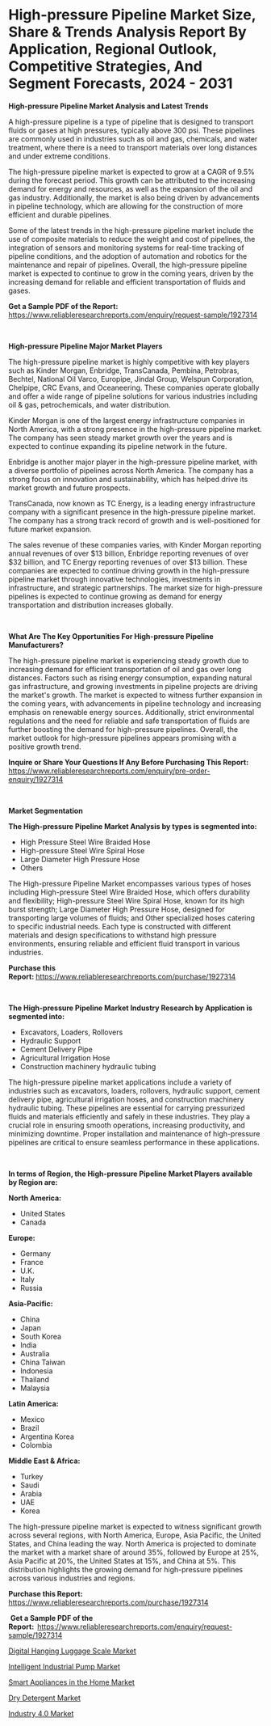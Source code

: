 <p><h1>High-pressure Pipeline Market Size, Share & Trends Analysis Report By Application, Regional Outlook, Competitive Strategies, And Segment Forecasts, 2024 - 2031</h1></p><p><strong>High-pressure Pipeline Market Analysis and Latest Trends</strong></p>
<p><p>A high-pressure pipeline is a type of pipeline that is designed to transport fluids or gases at high pressures, typically above 300 psi. These pipelines are commonly used in industries such as oil and gas, chemicals, and water treatment, where there is a need to transport materials over long distances and under extreme conditions.</p><p>The high-pressure pipeline market is expected to grow at a CAGR of 9.5% during the forecast period. This growth can be attributed to the increasing demand for energy and resources, as well as the expansion of the oil and gas industry. Additionally, the market is also being driven by advancements in pipeline technology, which are allowing for the construction of more efficient and durable pipelines.</p><p>Some of the latest trends in the high-pressure pipeline market include the use of composite materials to reduce the weight and cost of pipelines, the integration of sensors and monitoring systems for real-time tracking of pipeline conditions, and the adoption of automation and robotics for the maintenance and repair of pipelines. Overall, the high-pressure pipeline market is expected to continue to grow in the coming years, driven by the increasing demand for reliable and efficient transportation of fluids and gases.</p></p>
<p><strong>Get a Sample PDF of the Report:&nbsp;</strong> <a href="https://www.reliableresearchreports.com/enquiry/request-sample/1927314">https://www.reliableresearchreports.com/enquiry/request-sample/1927314</a></p>
<p>&nbsp;</p>
<p><strong>High-pressure Pipeline Major Market Players</strong></p>
<p><p>The high-pressure pipeline market is highly competitive with key players such as Kinder Morgan, Enbridge, TransCanada, Pembina, Petrobras, Bechtel, National Oil Varco, Europipe, Jindal Group, Welspun Corporation, Chelpipe, CRC Evans, and Oceaneering. These companies operate globally and offer a wide range of pipeline solutions for various industries including oil & gas, petrochemicals, and water distribution.</p><p>Kinder Morgan is one of the largest energy infrastructure companies in North America, with a strong presence in the high-pressure pipeline market. The company has seen steady market growth over the years and is expected to continue expanding its pipeline network in the future.</p><p>Enbridge is another major player in the high-pressure pipeline market, with a diverse portfolio of pipelines across North America. The company has a strong focus on innovation and sustainability, which has helped drive its market growth and future prospects.</p><p>TransCanada, now known as TC Energy, is a leading energy infrastructure company with a significant presence in the high-pressure pipeline market. The company has a strong track record of growth and is well-positioned for future market expansion.</p><p>The sales revenue of these companies varies, with Kinder Morgan reporting annual revenues of over $13 billion, Enbridge reporting revenues of over $32 billion, and TC Energy reporting revenues of over $13 billion. These companies are expected to continue driving growth in the high-pressure pipeline market through innovative technologies, investments in infrastructure, and strategic partnerships. The market size for high-pressure pipelines is expected to continue growing as demand for energy transportation and distribution increases globally.</p></p>
<p>&nbsp;</p>
<p><strong>What Are The Key Opportunities For High-pressure Pipeline Manufacturers?</strong></p>
<p><p>The high-pressure pipeline market is experiencing steady growth due to increasing demand for efficient transportation of oil and gas over long distances. Factors such as rising energy consumption, expanding natural gas infrastructure, and growing investments in pipeline projects are driving the market's growth. The market is expected to witness further expansion in the coming years, with advancements in pipeline technology and increasing emphasis on renewable energy sources. Additionally, strict environmental regulations and the need for reliable and safe transportation of fluids are further boosting the demand for high-pressure pipelines. Overall, the market outlook for high-pressure pipelines appears promising with a positive growth trend.</p></p>
<p><strong>Inquire or Share Your Questions If Any Before Purchasing This Report:</strong> <a href="https://www.reliableresearchreports.com/enquiry/pre-order-enquiry/1927314">https://www.reliableresearchreports.com/enquiry/pre-order-enquiry/1927314</a></p>
<p>&nbsp;</p>
<p><strong>Market Segmentation</strong></p>
<p><strong>The High-pressure Pipeline Market Analysis by types is segmented into:</strong></p>
<p><ul><li>High Pressure Steel Wire Braided Hose</li><li>High-pressure Steel Wire Spiral Hose</li><li>Large Diameter High Pressure Hose</li><li>Others</li></ul></p>
<p><p>The High-pressure Pipeline Market encompasses various types of hoses including High-pressure Steel Wire Braided Hose, which offers durability and flexibility; High-pressure Steel Wire Spiral Hose, known for its high burst strength; Large Diameter High Pressure Hose, designed for transporting large volumes of fluids; and Other specialized hoses catering to specific industrial needs. Each type is constructed with different materials and design specifications to withstand high pressure environments, ensuring reliable and efficient fluid transport in various industries.</p></p>
<p><strong>Purchase this Report:&nbsp;</strong><a href="https://www.reliableresearchreports.com/purchase/1927314">https://www.reliableresearchreports.com/purchase/1927314</a></p>
<p>&nbsp;</p>
<p><strong>The High-pressure Pipeline Market Industry Research by Application is segmented into:</strong></p>
<p><ul><li>Excavators, Loaders, Rollovers</li><li>Hydraulic Support</li><li>Cement Delivery Pipe</li><li>Agricultural Irrigation Hose</li><li>Construction machinery hydraulic tubing</li></ul></p>
<p><p>The high-pressure pipeline market applications include a variety of industries such as excavators, loaders, rollovers, hydraulic support, cement delivery pipe, agricultural irrigation hoses, and construction machinery hydraulic tubing. These pipelines are essential for carrying pressurized fluids and materials efficiently and safely in these industries. They play a crucial role in ensuring smooth operations, increasing productivity, and minimizing downtime. Proper installation and maintenance of high-pressure pipelines are critical to ensure seamless performance in these applications.</p></p>
<p>&nbsp;</p>
<p><strong>In terms of Region, the High-pressure Pipeline Market Players available by Region are:</strong></p>
<p>
    <p> <strong> North America: </strong>
        <ul>
            <li>United States</li>
            <li>Canada</li>
        </ul>
        </p> 
    <p> <strong> Europe: </strong>
        <ul>
            <li>Germany</li>
            <li>France</li>
            <li>U.K.</li>
            <li>Italy</li>
            <li>Russia</li>
        </ul>
        </p> 
    <p> <strong> Asia-Pacific: </strong>
        <ul>
            <li>China</li>
            <li>Japan</li>
            <li>South Korea</li>
            <li>India</li>
            <li>Australia</li>
            <li>China Taiwan</li>
            <li>Indonesia</li>
            <li>Thailand</li>
            <li>Malaysia</li>
        </ul>
        </p> 
    <p> <strong> Latin America: </strong>
        <ul>
            <li>Mexico</li>
            <li>Brazil</li>
            <li>Argentina Korea</li>
            <li>Colombia</li>
        </ul>
        </p> 
    <p> <strong> Middle East & Africa: </strong>
        <ul>
            <li>Turkey</li>
            <li>Saudi</li>
            <li>Arabia</li>
            <li>UAE</li>
            <li>Korea</li>
        </ul>
    </p>
    </p>
<p><p>The high-pressure pipeline market is expected to witness significant growth across several regions, with North America, Europe, Asia Pacific, the United States, and China leading the way. North America is projected to dominate the market with a market share of around 35%, followed by Europe at 25%, Asia Pacific at 20%, the United States at 15%, and China at 5%. This distribution highlights the growing demand for high-pressure pipelines across various industries and regions.</p></p>
<p><strong>Purchase this Report: </strong><a href="https://www.reliableresearchreports.com/purchase/1927314">https://www.reliableresearchreports.com/purchase/1927314</a></p>
<p>&nbsp;<strong>Get a Sample PDF of the Report:&nbsp;&nbsp;</strong><a href="https://www.reliableresearchreports.com/enquiry/request-sample/1927314">https://www.reliableresearchreports.com/enquiry/request-sample/1927314</a></p>
<p><strong></strong></p>
<p><p><a href="https://view.publitas.com/reportprime-1/digital-hanging-luggage-scale-market-growth-market-trends-covid-19-impact-and-forecasts-for-period-from-2024-2031/">Digital Hanging Luggage Scale Market</a></p><p><a href="https://eight-handstand-8fb.notion.site/Intelligent-Industrial-Pump-Market-Offer-Valuable-Insights-into-Market-Size-Market-Share-Market-Tr-e34b7163477248ed9256fcb48101397c">Intelligent Industrial Pump Market</a></p><p><a href="https://simplistic-meeting-7ee.notion.site/Smart-Appliances-in-the-Home-Market-Size-Growth-Outlook-from-2024-to-2031-projecting-at-Market-s-T-b6eb791a2d8f4b9ea2dbaabe92403adc">Smart Appliances in the Home Market</a></p><p><a href="https://view.publitas.com/reportprime-1/dry-detergent-market-with-the-goal-of-estimating-the-market-size-and-future-growth-potential-of-various-market-segments-based-on-component-applications-end-user-and-region/">Dry Detergent Market</a></p><p><a href="https://skillful-vermicelli-b89.notion.site/Industry-4-0-Market-Research-Report-Unlocks-Analysis-on-the-Market-Financial-Status-Market-Size-an-ea8187a86456479f8f96067b17cad213">Industry 4.0 Market</a></p></p>